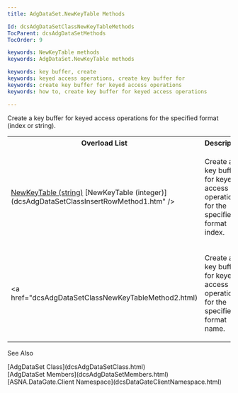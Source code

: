 ```yaml
---
title: AdgDataSet.NewKeyTable Methods

Id: dcsAdgDataSetClassNewKeyTableMethods
TocParent: dcsAdgDataSetMethods
TocOrder: 9

keywords: NewKeyTable methods
keywords: AdgDataSet.NewKeyTable methods

keywords: key buffer, create
keywords: keyed access operations, create key buffer for 
keywords: create key buffer for keyed access operations
keywords: how to, create key buffer for keyed access operations

---
```


Create a key buffer for keyed access operations for the specified format (index or string).
<table class="dtTABLE" id="Table5" style="border-spacing: 0px; x-cell-content-align: Top" cellspacing="0" x-use-null-cells="x-use-null-cells">
          <colgroup span="1">
            <col span="1" style="WIDTH: 20%" />
            <col span="1" style="WIDTH: 50%" />
          </colgroup>
          <tr>
            <th colspan="1" rowspan="1">
							Overload List
						</th>
            <th colspan="1" rowspan="1">
							Description</th>
          </tr>
          <tr>
            <td colspan="1" rowspan="1">

[NewKeyTable (string)](dcsAdgDataSetClassNewKeyTableMethod1.html) [NewKeyTable (integer)](dcsAdgDataSetClassInsertRowMethod1.htm" /> 
</td>
            <td colspan="1" rowspan="1">

Create a key buffer for keyed access operations for the specified format index.
</td>
          </tr>
          <tr>
            <td colspan="1" rowspan="1">

<a href="dcsAdgDataSetClassNewKeyTableMethod2.html) 
</td>
            <td colspan="1" rowspan="1">

Create a key buffer for keyed access operations for the specified format name.
</td>
          </tr>
</table>

See Also

<dl />
      [AdgDataSet Class](dcsAdgDataSetClass.html)
      <br />
      [AdgDataSet Members](dcsAdgDataSetMembers.html)
      <br />
      [ASNA.DataGate.Client Namespace](dcsDataGateClientNamespace.html)

